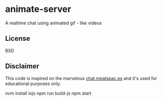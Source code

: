 # animate-server

A realtime chat using animated gif - like videos

## License

BSD

## Disclaimer

This code is inspired on the marvelous [chat.meatspac.es](https://github.com/meatspaces/meatspace-chat-v2/) and it's
used for educational purposes only.

nvm install iojs
npm run build-js
npm start
